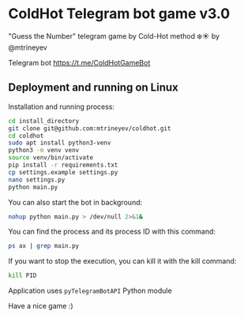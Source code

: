 # ColdHot Telegram bot game v3.0
"Guess the Number" telegram game by Cold-Hot method ❄️☀️ by @mtrineyev

Telegram bot https://t.me/ColdHotGameBot

## Deployment and running on Linux
Installation and running process:
```bash
cd install_directory
git clone git@github.com:mtrineyev/coldhot.git
cd coldhot
sudo apt install python3-venv
python3 -m venv venv
source venv/bin/activate
pip install -r requirements.txt
cp settings.example settings.py
nano settings.py
python main.py
```
You can also start the bot in background:
```bash
nohup python main.py > /dev/null 2>&1&
```
You can find the process and its process ID with this command:
```bash
ps ax | grep main.py
```
If you want to stop the execution, you can kill it with the kill command:
```bash
kill PID
```

Application uses `pyTelegramBotAPI` Python module

Have a nice game :)
